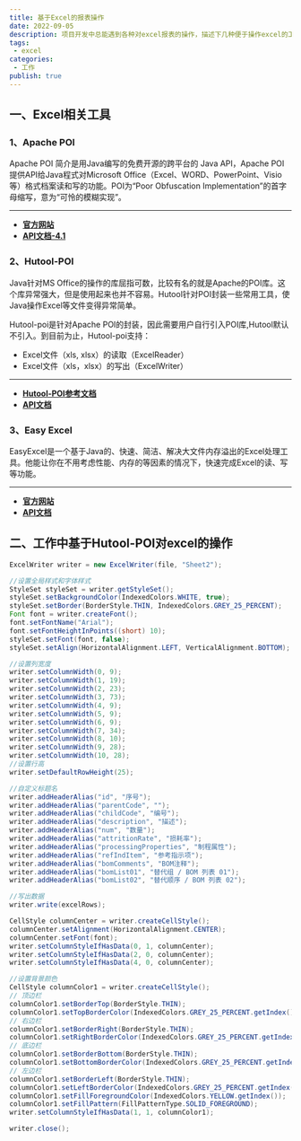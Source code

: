 ```yaml
---
title: 基于Excel的报表操作
date: 2022-09-05
description: 项目开发中总能遇到各种对excel报表的操作，描述下几种便于操作excel的工具类。
tags:
 - excel
categories:
 - 工作
publish: true
---
```

## 一、Excel相关工具

### 1、Apache POI

Apache POI 简介是用Java编写的免费开源的跨平台的 Java API，Apache POI提供API给Java程式对Microsoft Office（Excel、WORD、PowerPoint、Visio等）格式档案读和写的功能。POI为“Poor Obfuscation Implementation”的首字母缩写，意为“可怜的模糊实现”。

_____

- [**官方网站**](https://poi.apache.org/)
- [**API文档-4.1**](https://poi.apache.org/apidocs/4.1/)

### 2、Hutool-POI

Java针对MS Office的操作的库屈指可数，比较有名的就是Apache的POI库。这个库异常强大，但是使用起来也并不容易。Hutool针对POI封装一些常用工具，使Java操作Excel等文件变得异常简单。

Hutool-poi是针对Apache POI的封装，因此需要用户自行引入POI库,Hutool默认不引入。到目前为止，Hutool-poi支持：

- Excel文件（xls, xlsx）的读取（ExcelReader）
- Excel文件（xls，xlsx）的写出（ExcelWriter）

_____

- [**Hutool-POI参考文档**](https://hutool.cn/docs/#/poi/%E6%A6%82%E8%BF%B0)
- [**API文档**](https://apidoc.gitee.com/dromara/hutool/)

### 3、Easy Excel

EasyExcel是一个基于Java的、快速、简洁、解决大文件内存溢出的Excel处理工具。他能让你在不用考虑性能、内存的等因素的情况下，快速完成Excel的读、写等功能。

_____

- [**官方网站**](https://easyexcel.opensource.alibaba.com/)
- [**API文档**](https://easyexcel.opensource.alibaba.com/docs/current/api/)

## 二、工作中基于Hutool-POI对excel的操作

```java
ExcelWriter writer = new ExcelWriter(file, "Sheet2");

//设置全局样式和字体样式
StyleSet styleSet = writer.getStyleSet();
styleSet.setBackgroundColor(IndexedColors.WHITE, true);
styleSet.setBorder(BorderStyle.THIN, IndexedColors.GREY_25_PERCENT);
Font font = writer.createFont();
font.setFontName("Arial");
font.setFontHeightInPoints((short) 10);
styleSet.setFont(font, false);
styleSet.setAlign(HorizontalAlignment.LEFT, VerticalAlignment.BOTTOM);

//设置列宽度
writer.setColumnWidth(0, 9);
writer.setColumnWidth(1, 19);
writer.setColumnWidth(2, 23);
writer.setColumnWidth(3, 73);
writer.setColumnWidth(4, 9);
writer.setColumnWidth(5, 9);
writer.setColumnWidth(6, 9);
writer.setColumnWidth(7, 34);
writer.setColumnWidth(8, 10);
writer.setColumnWidth(9, 28);
writer.setColumnWidth(10, 28);
//设置行高
writer.setDefaultRowHeight(25);

//自定义标题名
writer.addHeaderAlias("id", "序号");
writer.addHeaderAlias("parentCode", "");
writer.addHeaderAlias("childCode", "编号");
writer.addHeaderAlias("description", "描述");
writer.addHeaderAlias("num", "数量");
writer.addHeaderAlias("attritionRate", "损耗率");
writer.addHeaderAlias("processingProperties", "制程属性");
writer.addHeaderAlias("refIndItem", "参考指示项");
writer.addHeaderAlias("bomComments", "BOM注释");
writer.addHeaderAlias("bomList01", "替代组 / BOM 列表 01");
writer.addHeaderAlias("bomList02", "替代顺序 / BOM 列表 02");

//写出数据
writer.write(excelRows);

CellStyle columnCenter = writer.createCellStyle();
columnCenter.setAlignment(HorizontalAlignment.CENTER);
columnCenter.setFont(font);
writer.setColumnStyleIfHasData(0, 1, columnCenter);
writer.setColumnStyleIfHasData(2, 0, columnCenter);
writer.setColumnStyleIfHasData(4, 0, columnCenter);

//设置背景颜色
CellStyle columnColor1 = writer.createCellStyle();
// 顶边栏
columnColor1.setBorderTop(BorderStyle.THIN);
columnColor1.setTopBorderColor(IndexedColors.GREY_25_PERCENT.getIndex());
// 右边栏
columnColor1.setBorderRight(BorderStyle.THIN);
columnColor1.setRightBorderColor(IndexedColors.GREY_25_PERCENT.getIndex());
// 底边栏
columnColor1.setBorderBottom(BorderStyle.THIN);
columnColor1.setBottomBorderColor(IndexedColors.GREY_25_PERCENT.getIndex());
// 左边栏
columnColor1.setBorderLeft(BorderStyle.THIN);
columnColor1.setLeftBorderColor(IndexedColors.GREY_25_PERCENT.getIndex());
columnColor1.setFillForegroundColor(IndexedColors.YELLOW.getIndex());
columnColor1.setFillPattern(FillPatternType.SOLID_FOREGROUND);
writer.setColumnStyleIfHasData(1, 1, columnColor1);

writer.close();
```

